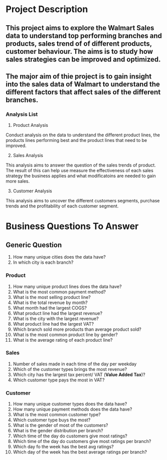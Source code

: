 # Project Description
## This project aims to explore the Walmart Sales data to understand top performing branches and products, sales trend of of different products, customer behaviour. The aims is to study how sales strategies can be improved and optimized.

## The major aim of thie project is to gain insight into the sales data of Walmart to understand the different factors that affect sales of the different branches.

### Analysis List

1. Product Analysis

Conduct analysis on the data to understand the different product lines, the products lines performing best and the product lines that need to be improved.

2. Sales Analysis

This analysis aims to answer the question of the sales trends of product. The result of this can help use measure the effectiveness of each sales strategy the business applies and what modificatoins are needed to gain more sales.

3. Customer Analysis

This analysis aims to uncover the different customers segments, purchase trends and the profitability of each customer segment.

# Business Questions To Answer

## Generic Question

1. How many unique cities does the data have?
2. In which city is each branch?

### Product

1. How many unique product lines does the data have?
2. What is the most common payment method?
3. What is the most selling product line?
4. What is the total revenue by month?
5. What month had the largest COGS?
6. What product line had the largest revenue?
5. What is the city with the largest revenue?
6. What product line had the largest VAT?
7. Which branch sold more products than average product sold?
8. What is the most common product line by gender?
9. What is the average rating of each product line?

### Sales

1. Number of sales made in each time of the day per weekday
2. Which of the customer types brings the most revenue?
3. Which city has the largest tax percent/ VAT (**Value Added Tax**)?
4. Which customer type pays the most in VAT?

### Customer

1. How many unique customer types does the data have?
2. How many unique payment methods does the data have?
3. What is the most common customer type?
4. Which customer type buys the most?
5. What is the gender of most of the customers?
6. What is the gender distribution per branch?
7. Which time of the day do customers give most ratings?
8. Which time of the day do customers give most ratings per branch?
9. Which day fo the week has the best avg ratings?
10. Which day of the week has the best average ratings per branch?

